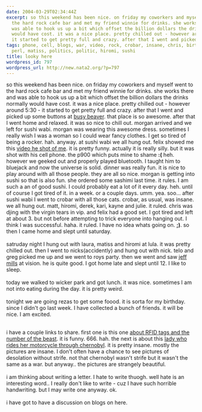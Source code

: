 ```yaml
---
date: 2004-03-29T02:34:44Z
excerpt: so this weekend has been nice. on friday my coworkers and myself went to
  the hard rock cafe bar and met my friend winnie for drinks. she works there and
  was able to hook us up a bit which offset the billion dollars the drinks normally
  would have cost. it was a nice place. pretty chilled out - however around 5:30 -
  it started to get pretty full and crazy. after that I went and picked up some butto...
tags: phone, cell, blogs, war, video, rock, crobar, insane, chris, birthday, business,
  perl, matiss, politics, politic, hiromi, sushi
title: looky here
wordpress_id: 797
wordpress_url: http://new.nata2.org/?p=797
---
```


so this weekend has been nice. on friday my coworkers and myself went to the hard rock cafe bar and met my friend winnie for drinks. she works there and was able to hook us up a bit which offset the billion dollars the drinks normally would have cost. it was a nice place. pretty chilled out - however around 5:30 - it started to get pretty full and crazy. after that I went and picked up some buttons at <a href="http://www.busybeaver.net">busy beaver</a>. that place is so awesome. after that I went home and relaxed. it was so nice to chill out. morgan arrived and we left for sushi wabi. morgan was wearing this awesome dress. sometimes I really wish I was a woman so I could wear fancy clothes. I get so tired of being a rocker. hah. anyway. at sushi wabi we all hung out. felix showed me this <a href="http://www.nata2.info/pictures/misc/phone_camera/photolog/1080527826-headshaker.mp4">video he shot of me</a>. it is pretty funny. actually it is really silly. but it was shot with his cell phone. the p900 which puts mine to shame <b>:(</b> heh. however we geeked out and properly played bluetooth. I taught him to bluejack and now the universe is solid. dinner was really fun. it is nice to play around with all those people. they are all so nice. morgan is getting into sushi so that is also fun. she ordered some sashimi last time. it rules. I am such a an of good sushi. I could probably eat a lot of it every day. heh. until of course I got tired of it. in a week. or a couple days. umm. yea. soo... after sushi wabi I went to crobar with all those cats. crobar, as usual, was insane. we all hung out. matt, hiromi, derek, kari, kayne and
julie. it ruled. chris was djing with the virgin tears in vip. and felix had a good set. I got tired and left at about 3. but not before attempting to trick everyone into hanging out. I think I  was successful. haha. it ruled. I have no idea whats going on. <b>;)</b>. so then I came home and slept until saturday. <br/><br/>satruday night I hung out with laura, matiss and hiromi at lula. it was pretty chilled out. then I went to nicks(accidently) and hung out with nick. telo and greg picked me up and we went to roys party. then we went and saw <a href="http://www.discogs.com/artist/Jeff_Mills">jeff mills</a> at vision. he is quite good. I got home late and slept until 12. I like to sleep. <br/><br/>today we walked to wicker park and got lunch. it was nice. sometimes I am not into eating during the day. it is pretty weird. <br/><br/>tonight we are going rezas to get some foood. it is sorta for my birthday. since I didn't go last week. I have collected a bunch of friends. it will be nice. I am excited. <br/><br/>

i have a couple links to share. first one is this one <a href="http://snopes.com/politics/business/mondex.asp">about RFID tags and the number of the beast</a>. it is funny. 666. hah. the next is about this <a href=" http://www.angelfire.com/extreme4/kiddofspeed/">lady who rides her motorcycle through chernobyl</a>. it is pretty insane. mostly the pictures are insane. I don't often have a chance to see pictures of desolation without strife. not that chernobyl wasn't strife but it wasn't the same as a war. but anyway.. the pictures are strangely beautiful. <br/><br/>i am thinking about writing a letter. I hate to write thuogh. well hate is an interesting word.. I really don't like to write - cuz I have such horrible handwriting. but I may write one anyway. ok. <br/><br/>i have got to have a discussion on blogs on here. 
